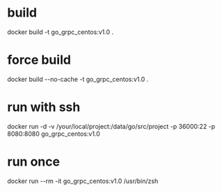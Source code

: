 # build
docker build -t go_grpc_centos:v1.0 .

# force build
docker build --no-cache -t go_grpc_centos:v1.0 .

# run with ssh
docker run -d -v /your/local/project:/data/go/src/project -p 36000:22 -p 8080:8080 go_grpc_centos:v1.0

# run once
docker run --rm -it go_grpc_centos:v1.0 /usr/bin/zsh